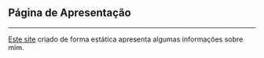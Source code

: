 ## Página de Apresentação

---

[Este site](https://islhallsolution.github.io/)  criado de forma estática apresenta algumas informações sobre mim.
